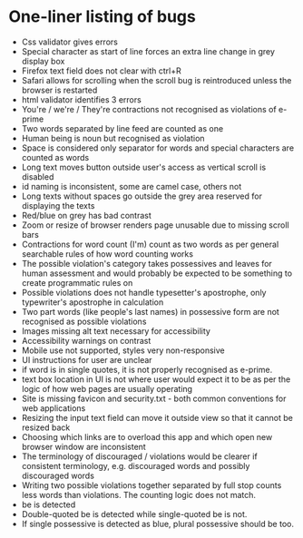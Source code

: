 # One-liner listing of bugs

- Css validator gives errors
- Special character as start of line forces an extra line change in grey display box
- Firefox text field does not clear with ctrl+R
- Safari allows for scrolling when the scroll bug is reintroduced unless the browser is restarted
- html validator identifies 3 errors
- You're / we're / They're contractions not recognised as violations of e-prime
- Two words separated by line feed are counted as one
- Human being is noun but recognised as violation
- Space is considered only separator for words and special characters are counted as words
- Long text moves button outside user's access as vertical scroll is disabled
- id naming is inconsistent, some are camel case, others not
- Long texts without spaces go outside the grey area reserved for displaying the texts
- Red/blue on grey has bad contrast
- Zoom or resize of browser renders page unusable due to missing scroll bars
- Contractions for word count (I'm) count as two words as per general searchable rules of how word counting works
- The possible violation's category takes possessives and leaves for human assessment and would probably be expected to be something to create programmatic rules on
- Possible violations does not handle typesetter's apostrophe, only typewriter's apostrophe in calculation
- Two part words (like people's last names) in possessive form are not recognised as possible violations
- Images missing alt text necessary for accessibility
- Accessibility warnings on contrast
- Mobile use not supported, styles very non-responsive
- UI instructions for user are unclear
- if word is in single quotes, it is not properly recognised as e-prime.
- text box location in UI is not where user would expect it to be as per the logic of how web pages are usually operating
- Site is missing favicon and security.txt - both common conventions for web applications
- Resizing the input text field can move it outside view so that it cannot be resized back
- Choosing which links are to overload this app and which open new browser window are inconsistent
- The terminology of discouraged / violations would be clearer if consistent terminology, e.g. discouraged words and possibly discouraged words
- Writing two possible violations together separated by full stop counts less words than violations. The counting logic does not match.
- <html>be<html> is detected
- Double-quoted be is detected while single-quoted be is not. 
- If single possessive is detected as blue, plural possessive should be too. 